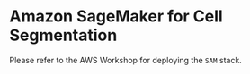 # Amazon SageMaker for Cell Segmentation

Please refer to the AWS Workshop for deploying the `SAM` stack.